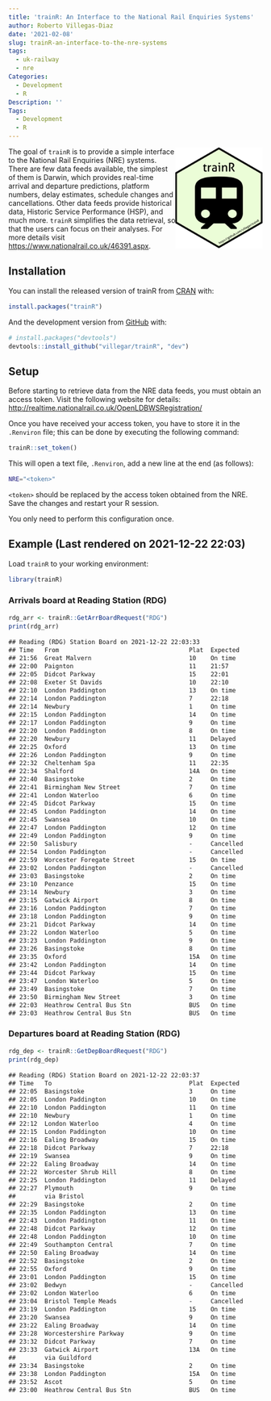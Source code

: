 ```yaml
---
title: 'trainR: An Interface to the National Rail Enquiries Systems'
author: Roberto Villegas-Diaz
date: '2021-02-08'
slug: trainR-an-interface-to-the-nre-systems
tags:
  - uk-railway
  - nre
Categories:
  - Development
  - R
Description: ''
Tags:
  - Development
  - R
---
```


<img src="https://raw.githubusercontent.com/villegar/trainR/main/inst/images/logo.png" alt="logo" align="right" height=200px/>

The goal of `trainR` is to provide a simple interface to the 
National Rail Enquiries (NRE) systems. There are few data feeds 
available, the simplest of them is Darwin, which provides real-time 
arrival and departure predictions, platform numbers, delay estimates, 
schedule changes and cancellations. Other data feeds provide historical 
data, Historic Service Performance (HSP), and much more. `trainR` 
simplifies the data retrieval, so that the users can focus on their 
analyses. For more details visit 
https://www.nationalrail.co.uk/46391.aspx.

## Installation

You can install the released version of trainR from [CRAN](https://CRAN.R-project.org) with:

``` r
install.packages("trainR")
```

And the development version from [GitHub](https://github.com/) with:

``` r
# install.packages("devtools")
devtools::install_github("villegar/trainR", "dev")
```

## Setup
Before starting to retrieve data from the NRE data feeds, you must obtain an access token. 
Visit the following website for details: http://realtime.nationalrail.co.uk/OpenLDBWSRegistration/

Once you have received your access token, you have to store it in the `.Renviron` file; this can be 
done by executing the following command:


```r
trainR::set_token()
```

This will open a text file, `.Renviron`, add a new line at the end (as follows):

```bash
NRE="<token>"
```

`<token>` should be replaced by the access token obtained from the NRE. Save the changes and restart 
your R session.

You only need to perform this configuration once.

## Example (Last rendered on 2021-12-22 22:03)

Load `trainR` to your working environment:

```r
library(trainR)
```

### Arrivals board at Reading Station (RDG)


```r
rdg_arr <- trainR::GetArrBoardRequest("RDG")
print(rdg_arr)
```

```
## Reading (RDG) Station Board on 2021-12-22 22:03:33
## Time   From                                    Plat  Expected
## 21:56  Great Malvern                           10    On time
## 22:00  Paignton                                11    21:57
## 22:05  Didcot Parkway                          15    22:01
## 22:08  Exeter St Davids                        10    22:10
## 22:10  London Paddington                       13    On time
## 22:14  London Paddington                       7     22:18
## 22:14  Newbury                                 1     On time
## 22:15  London Paddington                       14    On time
## 22:17  London Paddington                       9     On time
## 22:20  London Paddington                       8     On time
## 22:20  Newbury                                 11    Delayed
## 22:25  Oxford                                  13    On time
## 22:26  London Paddington                       9     On time
## 22:32  Cheltenham Spa                          11    22:35
## 22:34  Shalford                                14A   On time
## 22:40  Basingstoke                             2     On time
## 22:41  Birmingham New Street                   7     On time
## 22:41  London Waterloo                         6     On time
## 22:45  Didcot Parkway                          15    On time
## 22:45  London Paddington                       14    On time
## 22:45  Swansea                                 10    On time
## 22:47  London Paddington                       12    On time
## 22:49  London Paddington                       9     On time
## 22:50  Salisbury                               -     Cancelled
## 22:54  London Paddington                       -     Cancelled
## 22:59  Worcester Foregate Street               15    On time
## 23:02  London Paddington                       -     Cancelled
## 23:03  Basingstoke                             2     On time
## 23:10  Penzance                                15    On time
## 23:14  Newbury                                 3     On time
## 23:15  Gatwick Airport                         8     On time
## 23:16  London Paddington                       7     On time
## 23:18  London Paddington                       9     On time
## 23:21  Didcot Parkway                          14    On time
## 23:22  London Waterloo                         5     On time
## 23:23  London Paddington                       9     On time
## 23:26  Basingstoke                             8     On time
## 23:35  Oxford                                  15A   On time
## 23:42  London Paddington                       14    On time
## 23:44  Didcot Parkway                          15    On time
## 23:47  London Waterloo                         5     On time
## 23:49  Basingstoke                             7     On time
## 23:50  Birmingham New Street                   3     On time
## 22:03  Heathrow Central Bus Stn                BUS   On time
## 23:03  Heathrow Central Bus Stn                BUS   On time
```

### Departures board at Reading Station (RDG)


```r
rdg_dep <- trainR::GetDepBoardRequest("RDG")
print(rdg_dep)
```

```
## Reading (RDG) Station Board on 2021-12-22 22:03:37
## Time   To                                      Plat  Expected
## 22:05  Basingstoke                             3     On time
## 22:05  London Paddington                       10    On time
## 22:10  London Paddington                       11    On time
## 22:10  Newbury                                 1     On time
## 22:12  London Waterloo                         4     On time
## 22:15  London Paddington                       10    On time
## 22:16  Ealing Broadway                         15    On time
## 22:18  Didcot Parkway                          7     22:18
## 22:19  Swansea                                 9     On time
## 22:22  Ealing Broadway                         14    On time
## 22:22  Worcester Shrub Hill                    8     On time
## 22:25  London Paddington                       11    Delayed
## 22:27  Plymouth                                9     On time
##        via Bristol                             
## 22:29  Basingstoke                             2     On time
## 22:35  London Paddington                       13    On time
## 22:43  London Paddington                       11    On time
## 22:48  Didcot Parkway                          12    On time
## 22:48  London Paddington                       10    On time
## 22:49  Southampton Central                     7     On time
## 22:50  Ealing Broadway                         14    On time
## 22:52  Basingstoke                             2     On time
## 22:55  Oxford                                  9     On time
## 23:01  London Paddington                       15    On time
## 23:02  Bedwyn                                  -     Cancelled
## 23:02  London Waterloo                         6     On time
## 23:04  Bristol Temple Meads                    -     Cancelled
## 23:19  London Paddington                       15    On time
## 23:20  Swansea                                 9     On time
## 23:22  Ealing Broadway                         14    On time
## 23:28  Worcestershire Parkway                  9     On time
## 23:32  Didcot Parkway                          7     On time
## 23:33  Gatwick Airport                         13A   On time
##        via Guildford                           
## 23:34  Basingstoke                             2     On time
## 23:38  London Paddington                       15A   On time
## 23:52  Ascot                                   5     On time
## 23:00  Heathrow Central Bus Stn                BUS   On time
```
